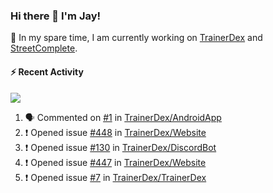 ### Hi there 👋 I'm Jay!

🔭 In my spare time, I am currently working on [TrainerDex](https://www.github.com/TrainerDex) and [StreetComplete](https://github.com/streetcomplete/StreetComplete).

#### :zap: Recent Activity

[<img src="https://github-readme-stats.vercel.app/api/wakatime?username=TurnrDev&layout=compact&custom_title=Last 7 Days Language Breakdown" />](https://wakatime.com/@TurnrDev)
<br>
<!--START_SECTION:activity-->
1. 🗣 Commented on [#1](https://github.com/TrainerDex/AndroidApp/issues/1) in [TrainerDex/AndroidApp](https://github.com/TrainerDex/AndroidApp)
2. ❗️ Opened issue [#448](https://github.com/TrainerDex/Website/issues/448) in [TrainerDex/Website](https://github.com/TrainerDex/Website)
3. ❗️ Opened issue [#130](https://github.com/TrainerDex/DiscordBot/issues/130) in [TrainerDex/DiscordBot](https://github.com/TrainerDex/DiscordBot)
4. ❗️ Opened issue [#447](https://github.com/TrainerDex/Website/issues/447) in [TrainerDex/Website](https://github.com/TrainerDex/Website)
5. ❗️ Opened issue [#7](https://github.com/TrainerDex/TrainerDex/issues/7) in [TrainerDex/TrainerDex](https://github.com/TrainerDex/TrainerDex)
<!--END_SECTION:activity-->

